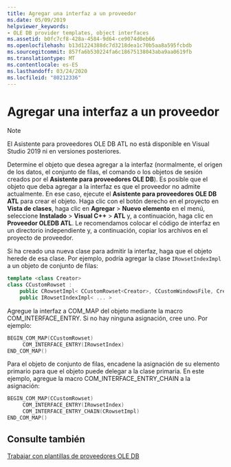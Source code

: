 ```yaml
---
title: Agregar una interfaz a un proveedor
ms.date: 05/09/2019
helpviewer_keywords:
- OLE DB provider templates, object interfaces
ms.assetid: b0fc7cf8-428a-4584-9d64-ce9074d0eb66
ms.openlocfilehash: b13d1224388dc7d3218dea1c70b5aa8a595fcbdb
ms.sourcegitcommit: 857fa6b530224fa6c18675138043aba9aa0619fb
ms.translationtype: MT
ms.contentlocale: es-ES
ms.lasthandoff: 03/24/2020
ms.locfileid: "80212336"
---
```

# <a name="adding-an-interface-to-your-provider"></a>Agregar una interfaz a un proveedor

> [!NOTE]
> El Asistente para proveedores OLE DB ATL no está disponible en Visual Studio 2019 ni en versiones posteriores.

Determine el objeto que desea agregar a la interfaz (normalmente, el origen de los datos, el conjunto de filas, el comando o los objetos de sesión creados por el **Asistente para proveedores OLE DB**). Es posible que el objeto que deba agregar a la interfaz es que el proveedor no admite actualmente. En ese caso, ejecute el **Asistente para proveedores OLE DB ATL** para crear el objeto. Haga clic con el botón derecho en el proyecto en **Vista de clases**, haga clic en **Agregar** > **Nuevo elemento** en el menú, seleccione **Instalado** > **Visual C++**  > **ATL** y, a continuación, haga clic en **Proveedor OLEDB ATL**. Le recomendamos colocar el código de interfaz en un directorio independiente y, a continuación, copiar los archivos en el proyecto de proveedor.

Si ha creado una nueva clase para admitir la interfaz, haga que el objeto herede de esa clase. Por ejemplo, podría agregar la clase `IRowsetIndexImpl` a un objeto de conjunto de filas:

```cpp
template <class Creator>
class CCustomRowset :
    public CRowsetImpl< CCustomRowset<Creator>, CCustomWindowsFile, Creator>,
    public IRowsetIndexImpl< ... >
```

Agregue la interfaz a COM_MAP del objeto mediante la macro COM_INTERFACE_ENTRY. Si no hay ninguna asignación, cree uno. Por ejemplo:

```cpp
BEGIN_COM_MAP(CCustomRowset)
     COM_INTERFACE_ENTRY(IRowsetIndex)
END_COM_MAP()
```

Para el objeto de conjunto de filas, encadene la asignación de su elemento primario para que el objeto puede delegar a la clase primaria. En este ejemplo, agregue la macro COM_INTERFACE_ENTRY_CHAIN a la asignación:

```cpp
BEGIN_COM_MAP(CCustomRowset)
     COM_INTERFACE_ENTRY(IRowsetIndex)
     COM_INTERFACE_ENTRY_CHAIN(CRowsetImpl)
END_COM_MAP()
```

## <a name="see-also"></a>Consulte también

[Trabajar con plantillas de proveedores OLE DB](../../data/oledb/working-with-ole-db-provider-templates.md)
